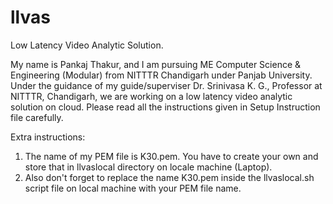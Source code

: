 # llvas
Low Latency Video Analytic Solution.

My name is Pankaj Thakur, and I am pursuing ME Computer Science & Engineering (Modular) from NITTTR Chandigarh under Panjab University. Under the guidance of my guide/superviser  Dr. Srinivasa K. G., Professor at NITTTR, Chandigarh, we are working on a low latency video analytic solution on cloud.
Please read all the instructions given in Setup Instruction file carefully.

Extra instructions:
1.  The name of my PEM file is K30.pem. You have to create your own and store that in llvaslocal directory on locale machine (Laptop). 
2.  Also don't forget to replace the name K30.pem inside the llvaslocal.sh script file on local machine with your PEM file name.
